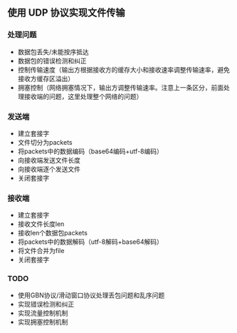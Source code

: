 ## 使用 UDP 协议实现文件传输

### 处理问题
- 数据包丢失/未能按序抵达
- 数据包的错误检测和纠正
- 控制传输速度（输出方根据接收方的缓存大小和接收速率调整传输速率，避免接收方缓存区溢出）
- 拥塞控制（网络拥塞情况下，输出方调整传输速率。注意上一条区分，前面处理接收端的问题，这里处理整个网络的问题）

### 发送端
- 建立套接字
- 文件切分为packets
- 将packets中的数据编码（base64编码+utf-8编码）
- 向接收端发送文件长度
- 向接收端逐个发送文件
- 关闭套接字

### 接收端
- 建立套接字
- 接收文件长度len
- 接收len个数据包packets
- 将packets中的数据解码（utf-8解码+base64解码）
- 将文件合并为file
- 关闭套接字

### TODO
- 使用GBN协议/滑动窗口协议处理丢包问题和乱序问题
- 实现错误检测和纠正
- 实现流量控制机制
- 实现拥塞控制机制